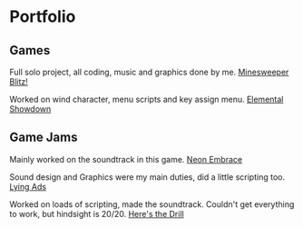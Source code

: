 # Portfolio

## Games
Full solo project, all coding, music and graphics done by me.
[Minesweeper Blitz!](https://drive.google.com/file/d/11EfZLZJtQ76xGnww6XnZT_txcgwMaj3N/view?usp=sharing)

Worked on wind character, menu scripts and key assign menu.
[Elemental Showdown](https://turingschoolgamedev.itch.io/magic-elements)

## Game Jams

Mainly worked on the soundtrack in this game.
[Neon Embrace](https://arbex.itch.io/neon-embrace)

Sound design and Graphics were my main duties, did a little scripting too.
[Lying Ads](https://biebrass.itch.io/lying-ads)

Worked on loads of scripting, made the soundtrack.
Couldn't get everything to work, but hindsight is 20/20.
[Here's the Drill](https://globalgamejam.org/2020/games/heres-drill-2)